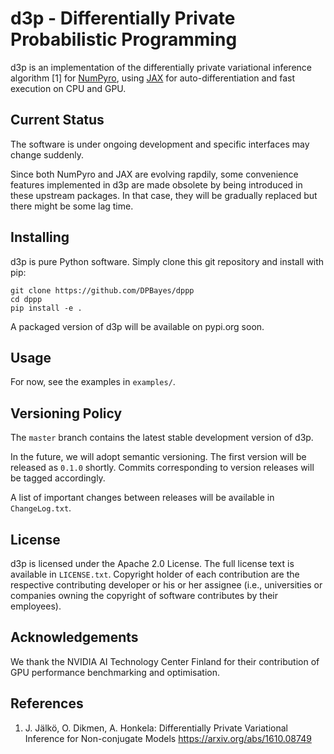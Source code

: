 # d3p - Differentially Private Probabilistic Programming

d3p is an implementation of the differentially private variational inference algorithm [1] for [NumPyro](https://github.com/pyro-ppl/numpyro), using [JAX](https://github.com/google/jax/) for auto-differentiation and fast execution on CPU and GPU.

## Current Status

The software is under ongoing development and specific interfaces may change suddenly.

Since both NumPyro and JAX are evolving rapdily, some convenience features implemented in d3p are made obsolete by being introduced in these upstream packages. In that case, they will be gradually replaced but there might be some lag time.

## Installing

d3p is pure Python software. Simply clone this git repository and install with pip:
```
git clone https://github.com/DPBayes/dppp
cd dppp
pip install -e .
```

A packaged version of d3p will be available on pypi.org soon.

## Usage

For now, see the examples in `examples/`.

## Versioning Policy

The `master` branch contains the latest stable development version of d3p.

In the future, we will adopt semantic versioning. The first version will be released as `0.1.0` shortly. Commits corresponding to version releases will be tagged accordingly.

A list of important changes between releases will be available in `ChangeLog.txt`.

## License

d3p is licensed under the Apache 2.0 License. The full license text is available
in `LICENSE.txt`. Copyright holder of each contribution are the respective
contributing developer or his or her assignee (i.e., universities or companies
owning the copyright of software contributes by their employees).

## Acknowledgements

We thank the NVIDIA AI Technology Center Finland for their contribution of GPU performance benchmarking and optimisation.

## References

1. J. Jälkö, O. Dikmen, A. Honkela:
Differentially Private Variational Inference for Non-conjugate Models
https://arxiv.org/abs/1610.08749
